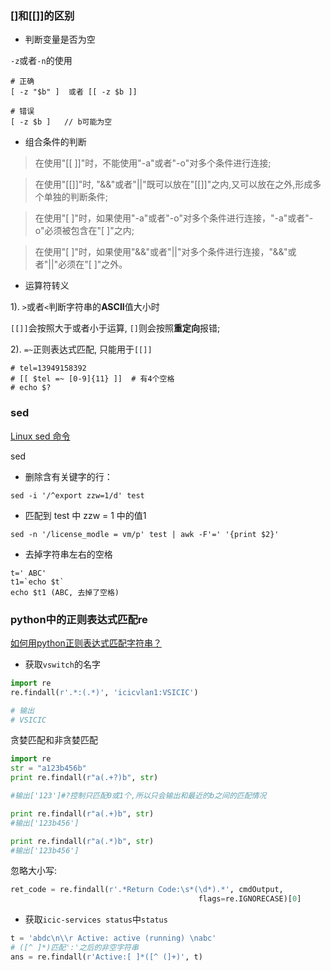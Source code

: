 ### []和[[]]的区别
- 判断变量是否为空

`-z`或者`-n`的使用
```shell script
# 正确
[ -z "$b" ]  或者 [[ -z $b ]]

# 错误
[ -z $b ]   // b可能为空
```

- 组合条件的判断
> 在使用"[[  ]]"时，不能使用"-a"或者"-o"对多个条件进行连接;

> 在使用"[[]]"时, "&&"或者"||"既可以放在"[[]]"之内,又可以放在之外,形成多个单独的判断条件;

>在使用"[  ]"时，如果使用"-a"或者"-o"对多个条件进行连接，"-a"或者"-o"必须被包含在"[ ]"之内;

>在使用"[  ]"时，如果使用"&&"或者"||"对多个条件进行连接，"&&"或者"||"必须在"[ ]"之外。


- 运算符转义

1). `>`或者`<`判断字符串的**ASCII**值大小时

`[[]]`会按照大于或者小于运算, `[]`则会按照**重定向**报错;

2). `=~`正则表达式匹配, 只能用于`[[]]`
```shell script
# tel=13949158392
# [[ $tel =~ [0-9]{11} ]]  # 有4个空格
# echo $?
```

### sed
[Linux sed 命令](https://www.runoob.com/linux/linux-comm-sed.html)

sed
- 删除含有关键字的行：
```shell
sed -i '/^export zzw=1/d' test
```
- 匹配到 test 中 zzw = 1 中的值1
```shell
sed -n '/license_modle = vm/p' test | awk -F'=' '{print $2}'
```
- 去掉字符串左右的空格
```shell
t=' ABC'
t1=`echo $t`
echo $t1 (ABC, 去掉了空格)
```

### python中的正则表达式匹配re

[如何用python正则表达式匹配字符串？](https://www.php.cn/python-tutorials-451669.html)

- 获取`vswitch`的名字
```python
import re
re.findall(r'.*:(.*)', 'icicvlan1:VSICIC')

# 输出
# VSICIC
```

贪婪匹配和非贪婪匹配
```python
import re
str = "a123b456b"
print re.findall(r"a(.+?)b", str)

#输出['123']#?控制只匹配0或1个,所以只会输出和最近的b之间的匹配情况

print re.findall(r"a(.+)b", str)
#输出['123b456']

print re.findall(r"a(.*)b", str)
#输出['123b456']
```

忽略大小写:
```python
ret_code = re.findall(r'.*Return Code:\s*(\d*).*', cmdOutput,
                                          flags=re.IGNORECASE)[0]
```

- 获取`icic-services status`中`status`
```python
t = 'abdc\n\\r Active: active (running) \nabc'
# ([^ ]*)匹配':'之后的非空字符串
ans = re.findall(r'Active:[ ]*([^ (]+)', t)
```

